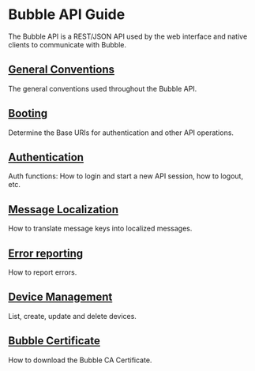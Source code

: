 # Bubble API Guide

The Bubble API is a REST/JSON API used by the web interface and native clients to communicate with Bubble.

## [General Conventions](general.md)
The general conventions used throughout the Bubble API.

## [Booting](boot.md)
Determine the Base URIs for authentication and other API operations.

## [Authentication](auth.md)
Auth functions: How to login and start a new API session, how to logout, etc.

## [Message Localization](message_localization.md)
How to translate message keys into localized messages.

## [Error reporting](errors.md)
How to report errors.

## [Device Management](devices.md)
List, create, update and delete devices.

## [Bubble Certificate](cert.md)
How to download the Bubble CA Certificate.
